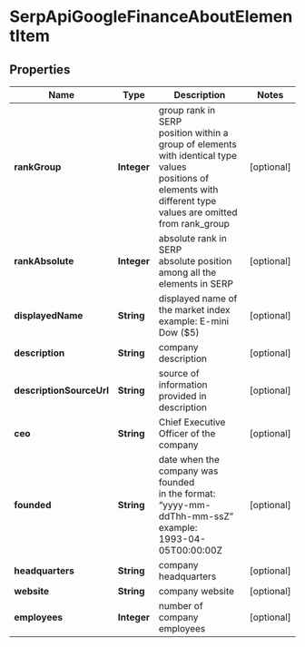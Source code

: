 # SerpApiGoogleFinanceAboutElementItem


## Properties

| Name | Type | Description | Notes |
|------------ | ------------- | ------------- | -------------|
**rankGroup** | **Integer** | group rank in SERP<br>position within a group of elements with identical type values<br>positions of elements with different type values are omitted from rank_group |[optional]|
**rankAbsolute** | **Integer** | absolute rank in SERP<br>absolute position among all the elements in SERP |[optional]|
**displayedName** | **String** | displayed name of the market index<br>example: E-mini Dow ($5) |[optional]|
**description** | **String** | company description |[optional]|
**descriptionSourceUrl** | **String** | source of information provided in description |[optional]|
**ceo** | **String** | Chief Executive Officer of the company |[optional]|
**founded** | **String** | date when the company was founded<br>in the format: “yyyy-mm-ddThh-mm-ssZ”<br>example:<br>1993-04-05T00:00:00Z |[optional]|
**headquarters** | **String** | company headquarters |[optional]|
**website** | **String** | company website |[optional]|
**employees** | **Integer** | number of company employees |[optional]|
